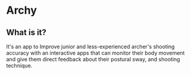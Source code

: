 # Archy

## What is it?

It's an app to Improve junior and less-experienced archer's shooting accuracy with an interactive apps that can monitor their body movement and give them direct feedback about their postural sway, and shooting technique.
